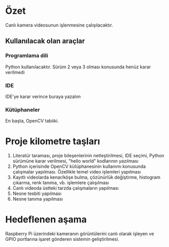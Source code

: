 # Özet
Canlı kamera videosunun işlenmesine çalışılacaktır.
## Kullanılacak olan araçlar
### Programlama dili
Python kullanılacaktır. Sürüm 2 veya 3 olması konusunda henüz karar verilmedi
### IDE
IDE'ye karar verince buraya yazalım
### Kütüphaneler
En başta, OpenCV tabiiki.
# Proje kilometre taşları
1. Literatür taraması, proje bileşenlerinin netleştirilmesi, IDE seçimi, Python sürümüne karar verilmesi, "hello world" kodlarının yazılması
1. Python içerisinde OpenCV kütüphanesinin kullanımı konusunda çalışmalar yapılması. Özellikle temel video işlemleri yapılması
1. Kayıtlı videolarda kenar/köşe bulma, çözünürlük değiştirme, histogram çıkarma, renk tanıma, vb. işlemlere çalışılması
1. Canlı videoda üstteki tarzda çalışmaların yapılması
1. Nesne tesbiti yapılması
1. Nesne tanıma yapılması

# Hedeflenen aşama
Raspberry Pi üzerindeki kameranın görüntülerini canlı olarak işleyen ve GPIO portlarına işaret gönderen sistemin geliştirilmesi.
